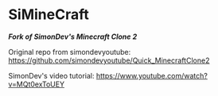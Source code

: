 # SiMineCraft
***Fork of SimonDev's Minecraft Clone 2***

Original repo from simondevyoutube: https://github.com/simondevyoutube/Quick_MinecraftClone2

SimonDev's video tutorial: https://www.youtube.com/watch?v=MQt0exToUEY
